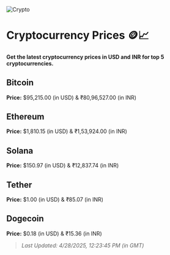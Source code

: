 
![Crypto](https://www.techguide.com.au/wp-content/uploads/2020/11/crypto3.jpeg)

# Cryptocurrency Prices 🪙📈

#### Get the latest cryptocurrency prices in USD and INR for top 5 cryptocurrencies.

## Bitcoin

**Price:** $95,215.00 (in USD) & ₹80,96,527.00 (in INR)

## Ethereum

**Price:** $1,810.15 (in USD) & ₹1,53,924.00 (in INR)

## Solana

**Price:** $150.97 (in USD) & ₹12,837.74 (in INR)

## Tether

**Price:** $1.00 (in USD) & ₹85.07 (in INR)

## Dogecoin

**Price:** $0.18 (in USD) & ₹15.36 (in INR)

> _Last Updated: 4/28/2025, 12:23:45 PM (in GMT)_
